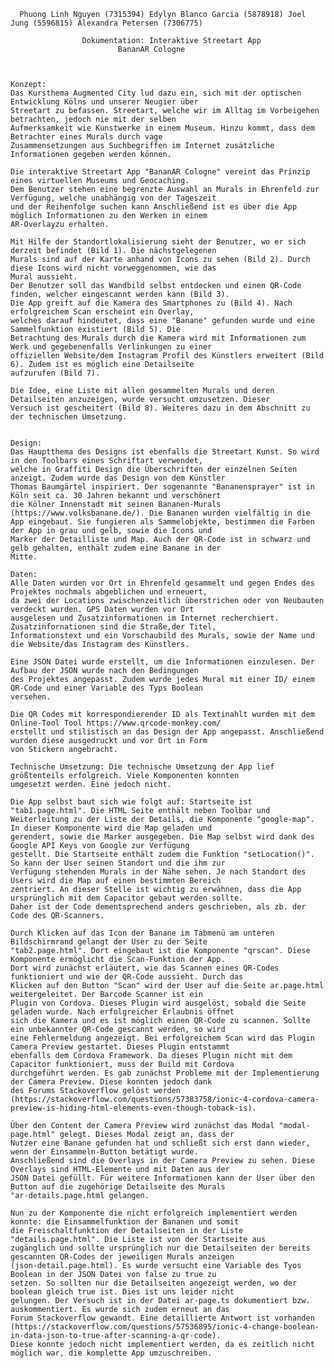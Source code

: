       Phuong Linh Nguyen (7315394) Edylyn Blanco Garcia (5878918) Joel Jung (5596815) Alexandra Petersen (7306775)
    													
					Dokumentation: Interaktive Streetart App
							BananAR Cologne
													
	
	
	Konzept:
	Das Kursthema Augmented City lud dazu ein, sich mit der optischen Entwicklung Kölns und unserer Neugier über 
	Streetart zu befassen. Streetart, welche wir im Alltag im Vorbeigehen betrachten, jedoch nie mit der selben 
	Aufmerksamkeit wie Kunstwerke in einem Museum. Hinzu kommt, dass dem Betrachter eines Murals durch vage
	Zusammensetzungen aus Suchbegriffen im Internet zusätzliche Informationen gegeben werden können. 
	
	Die interaktive Streetart App "BananAR Cologne" vereint das Prinzip eines virtuellen Museums und Geocaching.
	Dem Benutzer stehen eine begrenzte Auswahl an Murals in Ehrenfeld zur Verfügung, welche unabhängig von der Tageszeit
	und der Reihenfolge suchen kann Anschließend ist es über die App möglich Informationen zu den Werken in einem 
	AR-Overlayzu erhalten. 
	
	Mit Hilfe der Standortlokalisierung sieht der Benutzer, wo er sich derzeit befindet (Bild 1). Die nächstgelegenen
	Murals sind auf der Karte anhand von Icons zu sehen (Bild 2). Durch diese Icons wird nicht vorweggenommen, wie das
	Mural aussieht. 
	Der Benutzer soll das Wandbild selbst entdecken und einen QR-Code finden, welcher eingescannt werden kann (Bild 3).
	Die App greift auf die Kamera des Smartphones zu (Bild 4). Nach erfolgreichem Scan erscheint ein Overlay, 
	welches darauf hindeutet, dass eine "Banane" gefunden wurde und eine Sammelfunktion existiert (Bild 5). Die
	Betrachtung des Murals durch die Kamera wird mit Informationen zum Werk und gegebenenfalls Verlinkungen zu einer
	offiziellen Website/dem Instagram Profil des Künstlers erweitert (Bild 6). Zudem ist es möglich eine Detailseite 
	aufzurufen (Bild 7). 
	
	Die Idee, eine Liste mit allen gesammelten Murals und deren Detailseiten anzuzeigen, wurde versucht umzusetzen. Dieser 
	Versuch ist gescheitert (Bild 8). Weiteres dazu in dem Abschnitt zu der technischen Umsetzung.
	
	
	Design: 
	Das Hauptthema des Designs ist ebenfalls die Streetart Kunst. So wird in den Toolbars eines Schriftart verwendet,
	welche in Graffiti Design die Überschriften der einzelnen Seiten anzeigt. Zudem wurde das Design von dem Künstler
	Thomas Baumgärtel inspiriert. Der sogenannte "Bananensprayer" ist in Köln seit ca. 30 Jahren bekannt und verschönert
	die Kölner Innenstadt mit seinen Bananen-Murals (https://www.volksbanane.de/). Die Bananen wurden vielfältig in die 
	App eingebaut. Sie fungieren als Sammelobjekte, bestimmen die Farben der App in grau und gelb, sowie die Icons und 
	Marker der Detailliste und Map. Auch der QR-Code ist in schwarz und gelb gehalten, enthält zudem eine Banane in der 
	Mitte. 
	
	Daten: 
	Alle Daten wurden vor Ort in Ehrenfeld gesammelt und gegen Endes des Projektes nochmals abgeblichen und erneuert,
	da zwei der Locations zwischenzeitlich überstrichen oder von Neubauten verdeckt wurden. GPS Daten wurden vor Ort 
	ausgelesen und Zusatzinformationen im Internet recherchiert. Zusatzinfornationen sind die Straße,der Titel, 
	Informationstext und ein Vorschaubild des Murals, sowie der Name und die Website/das Instagram des Künstlers. 
	
	Eine JSON Datei wurde erstellt, um die Informationen einzulesen. Der Aufbau der JSON wurde nach den Bedingungen
	des Projektes angepasst. Zudem wurde jedes Mural mit einer ID/ einem QR-Code und einer Variable des Typs Boolean 
	versehen. 
	
	Die QR Codes mit korrespondierender ID als Textinahlt wurden mit dem Online-Tool Tool https://www.qrcode-monkey.com/ 
	erstellt und stilistisch an das Design der App angepasst. Anschließend wurden diese ausgedruckt und vor Ort in Form 
	von Stickern angebracht. 
	
	Technische Umsetzung: Die technische Umsetzung der App lief größtenteils erfolgreich. Viele Komponenten konnten 
	umgesetzt werden. Eine jedoch nicht.  
	
	Die App selbst baut sich wie folgt auf: Startseite ist "tab1.page.html". Die HTML Seite enthält neben Toolbar und 
	Weiterleitung zu der Liste der Details, die Komponente "google-map". In dieser Komponente wird die Map geladen und 
	gerendert, sowie die Marker ausgegeben. Die Map selbst wird dank des Google API Keys von Google zur Verfügung 
	gestellt. Die Startseite enthält zudem die Funktion "setLocation()". So kann der User seinen Standort und die ihm zur 
	Verfügung stehenden Murals in der Nähe sehen. Je nach Standort des Users wird die Map auf einen bestimmten Bereich 
	zentriert. An dieser Stelle ist wichtig zu erwähnen, dass die App ursprünglich mit dem Capacitor gebaut werden sollte. 
	Daher ist der Code dementsprechend anders geschrieben, als zb. der Code des QR-Scanners. 
	
	Durch Klicken auf das Icon der Banane im Tabmenü am unteren Bildschirmrand gelangt der User zu der Seite 
	"tab2.page.html". Dort eingebaut ist die Komponente "qrscan". Diese Komponente ermöglicht die Scan-Funktion der App.
	Dort wird zunächst erläutert, wie das Scannen eines QR-Codes funktioniert und wie der QR-Code aussieht. Durch das 
	Klicken auf den Button "Scan" wird der User auf die Seite ar.page.html weitergeleitet. Der Barcode Scanner ist ein 
	Plugin von Cordova. Dieses Plugin wird ausgelöst, sobald die Seite geladen wurde. Nach erfolgreicher Erlaubnis öffnet 
	sich die Kamera und es ist möglich einen QR-Code zu scannen. Sollte ein unbekannter QR-Code gescannt werden, so wird
	eine Fehlermeldung angezeigt. Bei erfolgreichem Scan wird das Plugin Camera Preview gestartet. Dieses Plugin entstammt 
	ebenfalls dem Cordova Framework. Da dieses Plugin nicht mit dem Capacitor funktioniert, muss der Build mit Cordova 
	durchgeführt werden. Es gab zunächst Probleme mit der Implementierung der Camera Preview. Diese konnten jedoch dank 
	des Forums Stackoverflow gelöst werden 
	(https://stackoverflow.com/questions/57383758/ionic-4-cordova-camera-preview-is-hiding-html-elements-even-though-toback-is).
	
	Über den Content der Camera Preview wird zunächst das Modal "modal-page.html" gelegt. Dieses Modal zeigt an, dass der 
	Nutzer eine Banane gefunden hat und schließt sich erst dann wieder, wenn der Einsammeln-Button betätigt wurde. 
	Anschließend sind die Overlays in der Camera Preview zu sehen. Diese Overlays sind HTML-Elemente und mit Daten aus der
	JSON Datei gefüllt. Für weitere Informationen kann der User über den Button auf die zugehörige Detailseite des Murals 
	"ar-details.page.html gelangen.
	
	Nun zu der Komponente die nicht erfolgreich implementiert werden konnte: die Einsammelfunktion der Bananen und somit
	die Freischaltfunktion der Detailseiten in der Liste "details.page.html". Die Liste ist von der Startseite aus 
	zugänglich und sollte ursprünglich nur die Detailseiten der bereits gescannten QR-Codes der jeweiligen Murals anzeigen 
	(json-detail.page.html). Es wurde versucht eine Variable des Tyos Boolean in der JSON Datei von false zu true zu 
	setzen. So sollten nur die Detailseiten angezeigt werden, wo der boolean gleich true ist. Dies ist uns leider nicht 
	gelungen. Der Versuch ist in der Datei ar-page.ts dokumentiert bzw. auskommentiert. Es wurde sich zudem erneut an das 
	Forum Stackoverflow gewandt. Eine detaillierte Antwort ist vorhanden 
	(https://stackoverflow.com/questions/57536895/ionic-4-change-boolean-in-data-json-to-true-after-scanning-a-qr-code). 
	Diese konnte jedoch nicht implementiert werden, da es zeitlich nicht möglich war, die komplette App umzuschreiben. 
	
	
	




